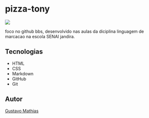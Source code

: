 # pizza-tony

![](./img/Captura%20de%20Tela%202025-05-05%20às%2010.23.52.png)

foco no github bbs, desenvolvido nas aulas da diciplina linguagem de marcacao na escola SENAI jandira.

## Tecnologias 
* HTML
* CSS
* Markdown
* GitHub
* Git

## Autor
[Gustavo Mathias](linkedn)